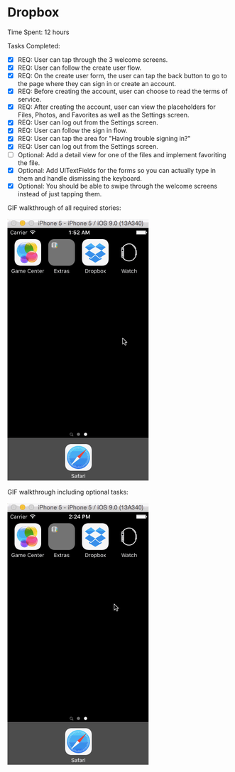 # Dropbox

Time Spent: 12 hours<br>

Tasks Completed: 
- [x] REQ: User can tap through the 3 welcome screens.
- [x] REQ: User can follow the create user flow.
- [x] REQ: On the create user form, the user can tap the back button to go to the page where they can sign in or create an account.
- [x] REQ: Before creating the account, user can choose to read the terms of service.
- [x] REQ: After creating the account, user can view the placeholders for Files, Photos, and Favorites as well as the Settings screen.
- [x] REQ: User can log out from the Settings screen.
- [x] REQ: User can follow the sign in flow.
- [x] REQ: User can tap the area for "Having trouble signing in?"
- [x] REQ: User can log out from the Settings screen.
- [ ] Optional: Add a detail view for one of the files and implement favoriting the file.
- [x] Optional: Add UITextFields for the forms so you can actually type in them and handle dismissing the keyboard.
- [x] Optional: You should be able to swipe through the welcome screens instead of just tapping them.

GIF walkthrough of all required stories:<br><br>
![Alt text](https://github.com/flamencoflsh/Dropbox/blob/master/Dropbox/Assets.xcassets/DropBox.gif)

GIF walkthrough including optional tasks:<br><br>
![Alt text](https://github.com/flamencoflsh/Dropbox/blob/master/Dropbox/Assets.xcassets/DropBoxV2.gif)

